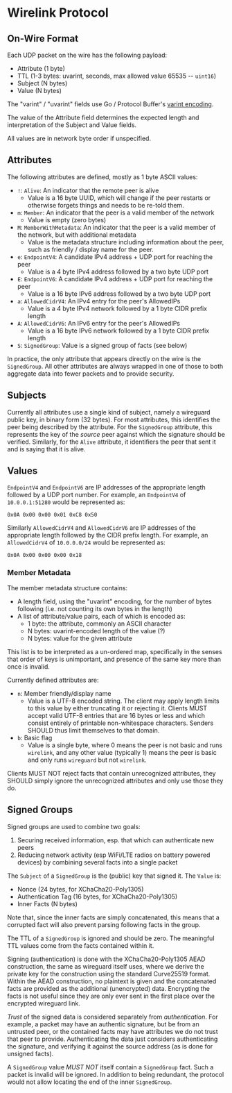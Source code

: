 # Wirelink Protocol

## On-Wire Format

Each UDP packet on the wire has the following payload:

* Attribute (1 byte)
* TTL (1-3 bytes: uvarint, seconds, max allowed value 65535 -- `uint16`)
* Subject (N bytes)
* Value (N bytes)

The "varint" / "uvarint" fields use Go / Protocol Buffer's
[varint encoding](https://developers.google.com/protocol-buffers/docs/encoding#varints).

The value of the Attribute field determines the expected length and
interpretation of the Subject and Value fields.

All values are in network byte order if unspecified.

## Attributes

The following attributes are defined, mostly as 1 byte ASCII values:

* `!`: `Alive`: An indicator that the remote peer is alive
  * Value is a 16 byte UUID, which will change if the peer restarts or
    otherwise forgets things and needs to be re-told them.
* `m`: `Member`: An indicator that the peer is a valid member of the network
  * Value is empty (zero bytes)
* `M`: `MemberWithMetadata`: An indicator that the peer is a valid member of the
  network, but with additional metadata
  * Value is the metadata structure including information about the peer,
    such as friendly / display name for the peer.
* `e`: `EndpointV4`: A candidate IPv4 address + UDP port for reaching the peer
  * Value is a 4 byte IPv4 address followed by a two byte UDP port
* `E`: `EndpointV6`: A candidate IPv4 address + UDP port for reaching the peer
  * Value is a 16 byte IPv6 address followed by a two byte UDP port
* `a`: `AllowedCidrV4`: An IPv4 entry for the peer's AllowedIPs
  * Value is a 4 byte IPv4 network followed by a 1 byte CIDR prefix length
* `A`: `AllowedCidrV6`: An IPv6 entry for the peer's AllowedIPs
  * Value is a 16 byte IPv6 network followed by a 1 byte CIDR prefix length
* `S`: `SignedGroup`: Value is a signed group of facts (see below)

In practice, the only attribute that appears directly on the wire is the
`SignedGroup`. All other attributes are always wrapped in one of those to both
aggregate data into fewer packets and to provide security.

## Subjects

Currently all attributes use a single kind of subject, namely a wireguard
public key, in binary form (32 bytes). For most attributes, this identifies the
peer being described by the attribute. For the `SignedGroup` attribute, this
represents the key of the _source_ peer against which the signature should be
verified. Similarly, for the `Alive` attribute, it identifiers the peer that
sent it and is saying that it is alive.

## Values

`EndpointV4` and `EndpointV6` are IP addresses of the appropriate length
followed by a UDP port number. For example, an `EndpointV4` of `10.0.0.1:51280`
would be represented as:

    0x0A 0x00 0x00 0x01 0xC8 0x50

Similarly `AllowedCidrV4` and `AllowedCidrV6` are IP addresses of the
appropriate length followed by the CIDR prefix length. For example, an
`AllowedCidrV4` of `10.0.0.0/24` would be represented as:

    0x0A 0x00 0x00 0x00 0x18

### Member Metadata

The member metadata structure contains:

* A length field, using the "uvarint" encoding, for the number of bytes following
  (i.e. not counting its own bytes in the length)
* A list of attribute/value pairs, each of which is encoded as:
  * 1 byte: the attribute, commonly an ASCII character
  * N bytes: uvarint-encoded length of the value (?)
  * N bytes: value for the given attribute

This list is to be interpreted as a un-ordered map, specifically in the senses
that order of keys is unimportant, and presence of the same key more than once
is invalid.

Currently defined attributes are:

* `n`: Member friendly/display name
  * Value is a UTF-8 encoded string. The client may apply length limits to this
    value by either truncating it or rejecting it. Clients MUST accept valid
    UTF-8 entries that are 16 bytes or less and which consist entirely of
    printable non-whitespace characters. Senders SHOULD thus limit themselves
    to that domain.
* `b`: Basic flag
  * Value is a single byte, where 0 means the peer is not basic and runs
    `wirelink`, and any other value (typically 1) means the peer is basic and
    only runs `wireguard` but not `wirelink`.

Clients MUST NOT reject facts that contain unrecognized attributes, they SHOULD
simply ignore the unrecognized attributes and only use those they do.

## Signed Groups

Signed groups are used to combine two goals:

1. Securing received information, esp. that which can authenticate new peers
2. Reducing network activity (esp WiFi/LTE radios on battery powered devices)
   by combining several facts into a single packet

The `Subject` of a `SignedGroup` is the (public) key that signed it. The
`Value` is:

* Nonce (24 bytes, for XChaCha20-Poly1305)
* Authentication Tag (16 bytes, for XChaCha20-Poly1305)
* Inner Facts (N bytes)

Note that, since the inner facts are simply concatenated, this means that a
corrupted fact will also prevent parsing following facts in the group.

The TTL of a `SignedGroup` is ignored and should be zero. The meaningful TTL
values come from the facts contained within it.

Signing (authentication) is done with the XChaCha20-Poly1305 AEAD construction,
the same as wireguard itself uses, where we derive the private key for the
construction using the standard Curve25519 format. Within the AEAD
construction, no plaintext is given and the concatenated facts are provided as
the additional (unencrypted) data. Encrypting the facts is not useful since
they are only ever sent in the first place over the encrypted wireguard link.

_Trust_ of the signed data is considered separately from _authentication_. For
example, a packet may have an authentic signature, but be from an untrusted
peer, or the contained facts may have attributes we do not trust that peer to
provide. Authenticating the data just considers authenticating the signature,
and verifying it against the source address (as is done for unsigned facts).

A `SignedGroup` value _MUST NOT_ itself contain a `SignedGroup` fact. Such a
packet is invalid will be ignored. In addition to being redundant, the protocol
would not allow locating the end of the inner `SignedGroup`.
